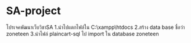 # SA-project
โปรเจคพัฒนาเว็บวิชาSA
1.นำไปแตกไฟล์ใน C:\xampp\htdocs
2.สร้าง data base ชื่อว่า zoneteen
3.นำไฟล์ plaincart-sql ไป import ใน database zoneteen
